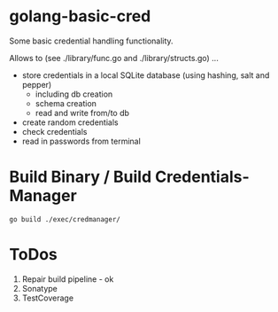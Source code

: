 # golang-basic-cred

Some basic credential handling functionality. 

Allows to (see ./library/func.go and ./library/structs.go) ...

- store credentials in a local SQLite database (using hashing, salt and pepper)
  - including db creation
  - schema creation
  - read and write from/to db   
- create random credentials
- check credentials 
- read in passwords from terminal


# Build Binary / Build Credentials-Manager

```
go build ./exec/credmanager/
```


# ToDos

1) Repair build pipeline - ok
2) Sonatype
3) TestCoverage
